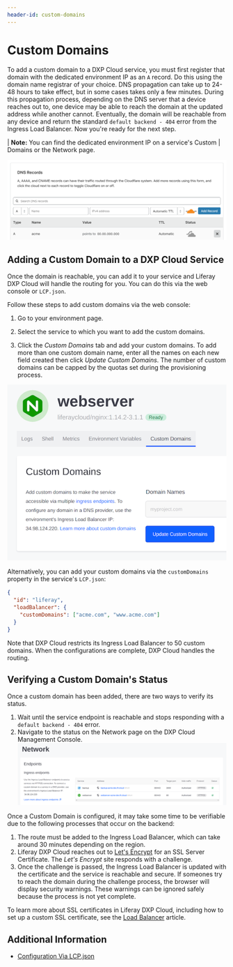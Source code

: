 ```yaml
---
header-id: custom-domains
---
```


# Custom Domains


To add a custom domain to a DXP Cloud service, you must first register that 
domain with the dedicated environment IP as an `A` record. Do this using the 
domain name registrar of your choice. DNS propagation can take up to 24-48 hours 
to take effect, but in some cases takes only a few minutes. During this 
propagation process, depending on the DNS server that a device reaches out to, 
one device may be able to reach the domain at the updated address while another 
cannot. Eventually, the domain will be reachable from any device and return the 
standard `default backend - 404` error from the Ingress Load Balancer. Now 
you're ready for the next step. 

| **Note:** You can find the dedicated environment IP on a service's Custom 
| Domains or the Network page. 

![Figure 1: This example uses Cloudflare as a domain name registrar to create DNS records.](../custom-domains/images/01.png)

## Adding a Custom Domain to a DXP Cloud Service

Once the domain is reachable, you can add it to your service and Liferay DXP 
Cloud will handle the routing for you. You can do this via the web console or 
`LCP.json`. 

Follow these steps to add custom domains via the web console: 

1.  Go to your environment page. 

2.  Select the service to which you want to add the custom domains. 

3.  Click the *Custom Domains* tab and add your custom domains. To add more than 
    one custom domain name, enter all the names on each new field created then 
    click *Update Custom Domains*. The number of custom domains can be capped by 
    the quotas set during the provisioning process. 

![Figure 2: Use the service's Custom Domains tab to add the domains.](./custom-domains/images/02.png)

Alternatively, you can add your custom domains via the `customDomains` property 
in the service's `LCP.json`: 

```json
{
  "id": "liferay",
  "loadBalancer": {
    "customDomains": ["acme.com", "www.acme.com"]
  }
}
```

Note that DXP Cloud restricts its Ingress Load Balancer to 50 custom domains. 
When the configurations are complete, DXP Cloud handles the routing. 

## Verifying a Custom Domain's Status

Once a custom domain has been added, there are two ways to verify its status.

1. Wait until the service endpoint is reachable and stops responding with a `default backend - 404` error.
2. Navigate to the status on the Network page on the DXP Cloud Management Console.
  ![Figure 3: View all your endpoints and custom domains on the Network page.](./custom-domains/images/03.png)

Once a Custom Domain is configured, it may take some time to be verifiable due to the following processes that occur on the backend:

1. The route must be added to the Ingress Load Balancer, which can take around 30 minutes depending on the region.
1. Liferay DXP Cloud reaches out to [Let's Encrypt](https://letsencrypt.org/) for an SSL Server Certificate. The _Let's Encrypt_ site responds with a challenge.
1. Once the challenge is passed, the Ingress Load Balancer is updated with the certificate and the service is reachable and secure. If someones try to reach the domain during the challenge process, the browser will display security warnings. These warnings can be ignored safely because the process is not yet complete.

To learn more about SSL certificates in Liferay DXP Cloud, including how to set up a custom SSL certificate, see the [Load Balancer](./02-load-balancer.markdown) article.

## Additional Information

* [Configuration Via LCP.json](../10-reference/02-configuration-via-lcp-json.markdown)
